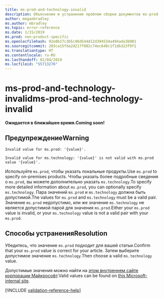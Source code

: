 ```yaml
---
title: ms-prod-and-technology-invalid
description: Объяснение и устранение проблем сборки документов ms-prod-and-technology-invalid
author: meganbradley
ms.author: mbradley
ms.topic: error-reference
ms.date: 1/15/2019
ms.prod: non-product-specific
ms.openlocfilehash: 92e8b17c3b5c96d544d12d394534a494ada3b901
ms.sourcegitcommit: 203ca15fda2d217f082c74ec648c1f1db323f9f1
ms.translationtype: HT
ms.contentlocale: ru-RU
ms.lasthandoff: 02/04/2019
ms.locfileid: "55713276"
---
```

# <a name="ms-prod-and-technology-invalid"></a><span data-ttu-id="aa6d0-103">ms-prod-and-technology-invalid</span><span class="sxs-lookup"><span data-stu-id="aa6d0-103">ms-prod-and-technology-invalid</span></span>

<span data-ttu-id="aa6d0-104">**Ожидается в ближайшее время.**</span><span class="sxs-lookup"><span data-stu-id="aa6d0-104">**Coming soon!**</span></span>

## <a name="warning"></a><span data-ttu-id="aa6d0-105">Предупреждение</span><span class="sxs-lookup"><span data-stu-id="aa6d0-105">Warning</span></span>

`Invalid value for ms.prod: '{value}'.`

`Invalid value for ms.technology: '{value}' is not valid with ms.prod value '{value}'.`

<span data-ttu-id="aa6d0-106">Используйте `ms.prod`, чтобы указать локальные продукты.</span><span class="sxs-lookup"><span data-stu-id="aa6d0-106">Use `ms.prod` to specify on-premises products.</span></span> <span data-ttu-id="aa6d0-107">Чтобы указать более подробные сведения о `ms.prod`, вы можете дополнительно указать `ms.technology`.</span><span class="sxs-lookup"><span data-stu-id="aa6d0-107">To specify more detailed information about `ms.prod`, you can optionally specify `ms.technology`.</span></span> <span data-ttu-id="aa6d0-108">Пара значений `ms.prod` и `ms.technology` должна быть допустимой.</span><span class="sxs-lookup"><span data-stu-id="aa6d0-108">The values for `ms.prod` and `ms.technology` must be a valid pair.</span></span> <span data-ttu-id="aa6d0-109">Значение `ms.prod` недопустимо, или же значение `ms.technology` не является допустимой парой для значения `ms.prod`.</span><span class="sxs-lookup"><span data-stu-id="aa6d0-109">Either your `ms.prod` value is invalid, or your `ms.technology` value is not a valid pair with your `ms.prod`.</span></span>

## <a name="resolution"></a><span data-ttu-id="aa6d0-110">Способы устранения</span><span class="sxs-lookup"><span data-stu-id="aa6d0-110">Resolution</span></span>

<span data-ttu-id="aa6d0-111">Убедитесь, что значение `ms.prod` подходит для вашей статьи.</span><span class="sxs-lookup"><span data-stu-id="aa6d0-111">Confirm that your `ms.prod` value is correct for your article.</span></span> <span data-ttu-id="aa6d0-112">Затем выберите допустимое значение `ms.technology`.</span><span class="sxs-lookup"><span data-stu-id="aa6d0-112">Then choose a valid `ms.technology` value.</span></span>

<span data-ttu-id="aa6d0-113">Допустимые значения можно найти на [этом внутреннем сайте корпорации Майкрософт](https://docsmetadatatool.azurewebsites.net/whitelists).</span><span class="sxs-lookup"><span data-stu-id="aa6d0-113">Valid values can be found on [this Microsoft-internal site](https://docsmetadatatool.azurewebsites.net/whitelists).</span></span>

<!-- Can we link to whitelist externally? -->

<!--make sure to add this file to your includes folder and verify the path-->
[!INCLUDE [validation-reference-help](includes/validation-reference-help.md)]
